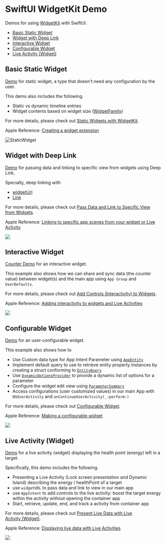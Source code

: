 # SwiftUI WidgetKit Demo
Demos for using [WidgetKit](https://developer.apple.com/documentation/widgetkit/) with SwiftUI.

- [Basic Static Widget](#basic-static-widget)
- [Widget with Deep Link](#widget-with-deep-link)
- [Interactive Widget](#interactive-widget)
- [Configurable Widget](#configurable-widget)
- [Live Activity (Widget)](#live-activity-widget)



## Basic Static Widget
[Demo](./SFStaticWidget/) for static widget, a type that doesn't need any configuration by the user.

This demo also includes the following.

- Static vs dynamic timeline entries
- Widget contents based on widget size ([WidgetFamily](https://developer.apple.com/documentation/widgetkit/widgetfamily))



For more details, please check out [Static Widgets with WidgetKit](https://medium.com/@itsuki.enjoy/swiftui-static-widgets-with-widgetkit-b8b4a4960457).

Apple Reference: [Creating a widget extension](https://developer.apple.com/documentation/widgetkit/creating-a-widget-extension#Generate-a-preview-for-the-widget-gallery)



![StaticWidget](./ReadmeAsset/StaticWidget.gif)


## Widget with Deep Link
[Demo](./DeepLinkWidget/) for passing data and linking to specific view from widgets using Deep Link.

Specially, deep linking with

- [widgetUrl](https://developer.apple.com/documentation/swiftui/view/widgeturl(_:))
- [Link](https://developer.apple.com/documentation/swiftui/link)

For more details, please check out [Pass Data and Link to Specific View from Widgets](https://medium.com/@itsuki.enjoy/swiftui-pass-data-and-link-to-specific-view-from-widgets-b68b8cae5658).

Apple Reference: [Linking to specific app scenes from your widget or Live Activity](https://developer.apple.com/documentation/widgetkit/linking-to-specific-app-scenes-from-your-widget-or-live-activity)



![](./ReadmeAsset/DeepLinkWidget.gif)



## Interactive Widget
[Counter Demo](./InteractiveWidget/) for an interactive widget.

This example also shows how we can share and sync data (the counter value) between widget(s) and the main app using `App Group` and `UserDefaults`.

For more details, please check out [Add Controls (Interactivity) to Widgets](https://medium.com/gitconnected/swiftui-add-controls-interactivity-to-widgets-b932c0fc16c1).

Apple Reference: [Adding interactivity to widgets and Live Activities](https://developer.apple.com/documentation/widgetkit/adding-interactivity-to-widgets-and-live-activities)


![](./ReadmeAsset/InteractiveWidget.gif)


## Configurable Widget
[Demo](./ConfigurableWidget/) for an user-configurable widget.

This example also shows how to
- Use Custom data type for App Intent Parameter using  [`AppEntity`](https://developer.apple.com/documentation/AppIntents/AppEntity)
- Implement default query to use to retrieve entity property instances by creating a struct conforming to [`EntityQuery`](https://developer.apple.com/documentation/AppIntents/EntityQuery)
- Use [`DynamicOptionsProvider`](https://developer.apple.com/documentation/appintents/dynamicoptionsprovider) to provide a dynamic list of options for a parameter
- Configure the widget edit view using [`ParameterSummary`](https://developer.apple.com/documentation/appintents/appintent/parametersummary-4vgic)
- Access configurations (user customized values) in our main App with `NSUserActivity` and `onContinueUserActivity(_:perform:)`


For more details, please check out [Configurable Widget](https://medium.com/@itsuki.enjoy/swiftui-configurable-widget-to-let-our-user-choose-4a54e398f42f).

Apple Reference: [Making a configurable widget](https://developer.apple.com/documentation/widgetkit/making-a-configurable-widget)

![](./ReadmeAsset/ConfigurableWidget.gif)



## Live Activity (Widget)
[Demo](./LiveWidget/) for a live activity (widget) displaying the health point (energy) left in a target.

Specifically, this demo includes the following.
- Presenting a Live Activity (Lock screen presentation and Dynamic Island) describing the energy / healthPoint of a target
- use `widgetURL` to pass data and link to view in our main app
- use `AppIntent` to add controls to the live activity: boost the target energy within the activity without opening the container app
- Start, retrieve, update, end, and track a activity from container app


For more details, please check out [Present Live Data with Live Activity (Widget)](https://medium.com/@itsuki.enjoy/swiftui-present-live-data-with-live-activity-widget-e33d8740f0fe).

Apple Reference: [Displaying live data with Live Activities](https://developer.apple.com/documentation/ActivityKit/displaying-live-data-with-live-activities)

![](./ReadmeAsset/LiveActivityDemo.gif)
